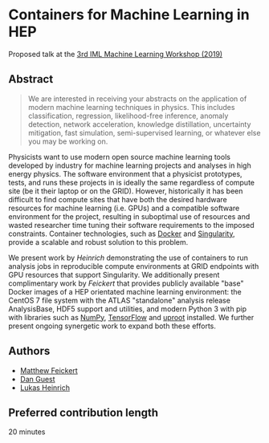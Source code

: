 # Containers for Machine Learning in HEP

Proposed talk at the [3rd IML Machine Learning Workshop (2019)](https://indico.cern.ch/event/766872/)

## Abstract

> We are interested in receiving your abstracts on the application of modern machine learning techniques in physics. This includes classification, regression, likelihood-free inference, anomaly detection, network acceleration, knowledge distillation, uncertainty mitigation, fast simulation, semi-supervised learning, or whatever else you may be working on.

Physicists want to use modern open source machine learning tools developed by industry for machine learning projects and analyses in high energy physics. The software environment that a physicist prototypes, tests, and runs these projects in is ideally the same regardless of compute site (be it their laptop or on the GRID). However, historically it has been difficult to find compute sites that have both the desired hardware resources for machine learning (i.e. GPUs) and a compatible software environment for the project, resulting in suboptimal use of resources and wasted researcher time tuning their software requirements to the imposed constraints. Container technologies, such as [Docker](https://www.docker.com/) and [Singularity](https://www.sylabs.io/singularity/), provide a scalable and robust solution to this problem.

We present work by _Heinrich_ demonstrating the use of containers to run analysis jobs in reproducible compute environments at GRID endpoints with GPU resources that support Singularity. We additionally present complimentary work by _Feickert_ that provides publicly available "base" Docker images of a HEP orientated machine learning environment: the CentOS 7 file system with the ATLAS "standalone" analysis release AnalysisBase, HDF5 support and utilities, and modern Python 3 with pip with libraries such as [NumPy](https://github.com/numpy/numpy), [TensorFlow](https://github.com/tensorflow/tensorflow) and [uproot](https://github.com/scikit-hep/uproot) installed. We further present ongoing synergetic work to expand both these efforts.

## Authors

- [Matthew Feickert](http://www.matthewfeickert.com/)
- [Dan Guest](https://github.com/dguest)
- [Lukas Heinrich](http://www.lukasheinrich.com/)

## Preferred contribution length

20 minutes
